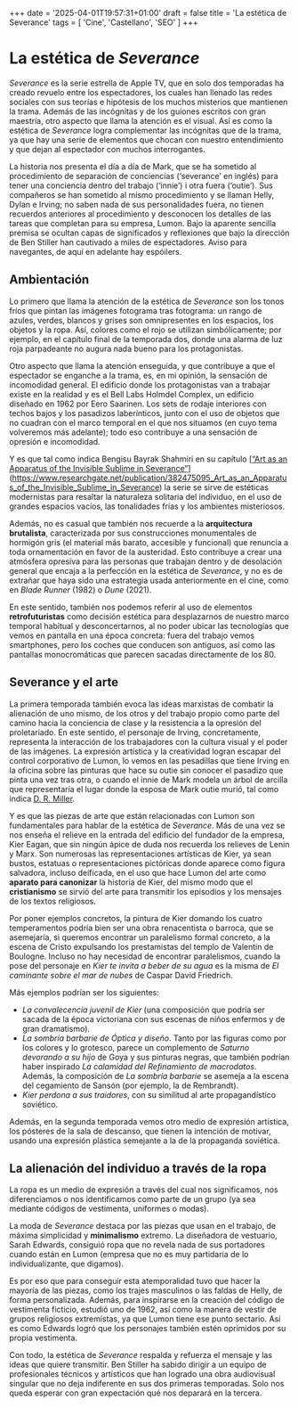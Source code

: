 +++
date = '2025-04-01T19:57:31+01:00'
draft = false
title = 'La estética de Severance'
tags = [ 'Cine', 'Castellano', 'SEO' ]
+++
# La estética de _Severance_

_Severance_ es la serie estrella de Apple TV, que en solo dos temporadas ha creado revuelo entre los espectadores, los cuales han llenado las redes sociales con sus teorías e hipótesis de los muchos misterios que mantienen la trama. Además de las incógnitas y de los guiones escritos con gran maestría, otro aspecto que llama la atención es el visual. Así es como la estética de _Severance_ logra complementar las incógnitas que de la trama, ya que hay una serie de elementos que chocan con nuestro entendimiento y que dejan al espectador con muchos interrogantes. 

La historia nos presenta el día a día de Mark, que se ha sometido al procedimiento de separación de conciencias (‘severance’ en inglés) para tener una conciencia dentro del trabajo (‘innie’) i otra fuera (‘outie’). Sus compañeros se han sometido al mismo procedimiento y se llaman Helly, Dylan e Irving; no saben nada de sus personalidades fuera, no tienen recuerdos anteriores al procedimiento y desconocen los detalles de las tareas que completan para su empresa, Lumon. Bajo la aparente sencilla premisa se ocultan capas de significados y reflexiones que bajo la dirección de Ben Stiller han cautivado a miles de espectadores. Aviso para navegantes, de aquí en adelante hay espóilers. 

## Ambientación 
Lo primero que llama la atención de la estética de _Severance_ son los tonos fríos que pintan las imágenes fotograma tras fotograma: un rango de azules, verdes, blancos y grises son omnipresentes en los espacios, los objetos y la ropa. Así, colores como el rojo se utilizan simbólicamente; por ejemplo, en el capítulo final de la temporada dos, donde una alarma de luz roja parpadeante no augura nada bueno para los protagonistas.

Otro aspecto que llama la atención enseguida, y que contribuye a que el espectador se enganche a la trama, es, en mi opinión, la sensación de incomodidad general. El edificio donde los protagonistas van a trabajar existe en la realidad y es el Bell Labs Holmdel Complex, un edificio diseñado en 1962 por Eero Saarinen. Los sets de rodaje interiores con techos bajos y los pasadizos laberínticos, junto con el uso de objetos que no cuadran con el marco temporal en el que nos situamos (en cuyo tema volveremos más adelante); todo eso contribuye a una sensación de opresión e incomodidad. 

Y es que tal como indica Bengisu Bayrak Shahmiri en su capítulo [<u>“Art as an Apparatus of the Invisible Sublime in Severance”</u>] (https://www.researchgate.net/publication/382475095_Art_as_an_Apparatus_of_the_Invisible_Sublime_in_Severance) la serie se sirve de estéticas modernistas para resaltar la naturaleza solitaria del individuo, en el uso de grandes espacios vacíos, las tonalidades frías y los ambientes misteriosos. 

Además, no es casual que también nos recuerde a la **arquitectura brutalista**, caracterizada por sus construcciones monumentales de hormigón gris (el material más barato, accesible y funcional) que renuncia a toda ornamentación en favor de la austeridad. Esto contribuye a crear una atmósfera opresiva para las personas que trabajan dentro y de desolación general que encaja a la perfección en la estética de _Severance_, y no es de extrañar que haya sido una estrategia usada anteriormente en el cine, como en _Blade Runner_ (1982) o _Dune_ (2021).  

En este sentido, también nos podemos referir al uso de elementos **retrofuturistas** como decisión estética para desplazarnos de nuestro marco temporal habitual y desconcertarnos, al no poder ubicar las tecnologías que vemos en pantalla en una época concreta: fuera del trabajo vemos smartphones, pero los coches que conducen son antiguos, así como las pantallas monocromáticas que parecen sacadas directamente de los 80.  

## Severance y el arte
La primera temporada también evoca las ideas marxistas de combatir la alienación de uno mismo, de los otros y del trabajo propio como parte del camino hacia la conciencia de clase y la resistencia a la opresión del proletariado. En este sentido, el personaje de Irving, concretamente, representa la interacción de los trabajadores con la cultura visual y el poder de las imágenes. La expresión artística y la creatividad logran escapar del control corporativo de Lumon, lo vemos en las pesadillas que tiene Irving en la oficina sobre las pinturas que hace su outie sin conocer el pasadizo que pinta una vez tras otra, o cuando el innie de Mark modela un árbol de arcilla que representaría el lugar donde la esposa de Mark outie murió, tal como indica [<u>D. R. Miller</u>](https://www.researchgate.net/publication/382471294_The_Grim_Barbarity_of_Capitalist_Designs_Class_Conflict_Corporate_Dystopia_and_the_Sacred_Gaze_in_Severance).

Y es que las piezas de arte que están relacionadas con Lumon son fundamentales para hablar de la estética de _Severance_. Más de una vez se nos enseña el relieve en la entrada del edificio del fundador de la empresa, Kier Eagan, que sin ningún ápice de duda nos recuerda los relieves de Lenin y Marx. Son numerosas las representaciones artísticas de Kier, ya sean bustos, estatuas o representaciones pictóricas donde aparece como figura salvadora, incluso deificada, en el uso que hace Lumon del arte como **aparato para canonizar** la historia de Kier, del mismo modo que el **cristianismo** se sirvió del arte para transmitir los episodios y los mensajes de los textos religiosos.  

Por poner ejemplos concretos, la pintura de Kier domando los cuatro temperamentos podría bien ser una obra renacentista o barroca, que se asemejaría, si queremos encontrar un paralelismo formal concreto, a la escena de Cristo expulsando los prestamistas del templo de Valentin de Boulogne. Incluso no hay necesidad de encontrar paralelismos, cuando la pose del personaje en _Kier te invita a beber de su agua_ es la misma de _El caminante sobre el mar de nubes_ de Caspar David Friedrich.

Más ejemplos podrían ser los siguientes:
- _La convalecencia juvenil de Kier_ (una composición que podría ser sacada de la época victoriana con sus escenas de niños enfermos y de gran dramatismo).
- _La sombría barbarie de Óptica y diseño_. Tanto por las figuras como por los colores y lo grotesco, parece un complemento de _Saturno devorando a su hijo_ de Goya y sus pinturas negras, que también podrían haber inspirado _La calamidad del Refinamiento de macrodatos_. Además, la composición de _La sombría barbarie_ se asemeja a la escena del cegamiento de Sansón (por ejemplo, la de Rembrandt).
- _Kier perdona a sus traidores_, con su similitud al arte propagandístico soviético.

Además, en la segunda temporada vemos otro medio de expresión artística, los pósteres de la sala de descanso, que tienen la intención de motivar, usando una expresión plástica semejante a la de la propaganda soviética.

## La alienación del individuo a través de la ropa
La ropa es un medio de expresión a través del cual nos significamos, nos diferenciamos o nos identificamos como parte de un grupo (ya sea mediante códigos de vestimenta, uniformes o modas). 

La moda de _Severance_ destaca por las piezas que usan en el trabajo, de máxima simplicidad y **minimalismo** extremo. La diseñadora de vestuario, Sarah Edwards, consiguió ropa que no revela nada de sus portadores cuando están en Lumon (empresa que no es muy partidaria de lo individualizante, que digamos). 

Es por eso que para conseguir esta atemporalidad tuvo que hacer la mayoría de las piezas, como los trajes masculinos o las faldas de Helly, de forma personalizada. Además, para inspirarse en la creación del código de vestimenta ficticio, estudió uno de 1962, así como la manera de vestir de grupos religiosos extremistas, ya que Lumon tiene ese punto sectario. Así es como Edwards logró que los personajes también estén oprimidos por su propia vestimenta.
 
Con todo, la estética de _Severance_ respalda y refuerza el mensaje y las ideas que quiere transmitir. Ben Stiller ha sabido dirigir a un equipo de profesionales técnicos y artísticos que han logrado una obra audiovisual singular que no deja indiferente en sus dos primeras temporadas. Solo nos queda esperar con gran expectación qué nos deparará en la tercera.
